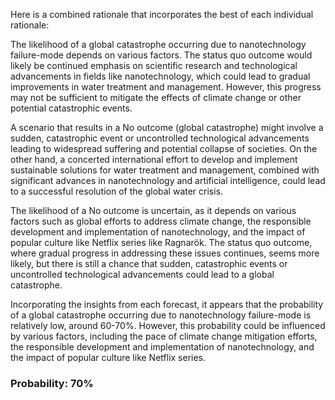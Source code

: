 Here is a combined rationale that incorporates the best of each individual rationale:

The likelihood of a global catastrophe occurring due to nanotechnology failure-mode depends on various factors. The status quo outcome would likely be continued emphasis on scientific research and technological advancements in fields like nanotechnology, which could lead to gradual improvements in water treatment and management. However, this progress may not be sufficient to mitigate the effects of climate change or other potential catastrophic events.

A scenario that results in a No outcome (global catastrophe) might involve a sudden, catastrophic event or uncontrolled technological advancements leading to widespread suffering and potential collapse of societies. On the other hand, a concerted international effort to develop and implement sustainable solutions for water treatment and management, combined with significant advances in nanotechnology and artificial intelligence, could lead to a successful resolution of the global water crisis.

The likelihood of a No outcome is uncertain, as it depends on various factors such as global efforts to address climate change, the responsible development and implementation of nanotechnology, and the impact of popular culture like Netflix series like Ragnarök. The status quo outcome, where gradual progress in addressing these issues continues, seems more likely, but there is still a chance that sudden, catastrophic events or uncontrolled technological advancements could lead to a global catastrophe.

Incorporating the insights from each forecast, it appears that the probability of a global catastrophe occurring due to nanotechnology failure-mode is relatively low, around 60-70%. However, this probability could be influenced by various factors, including the pace of climate change mitigation efforts, the responsible development and implementation of nanotechnology, and the impact of popular culture like Netflix series.

### Probability: 70%